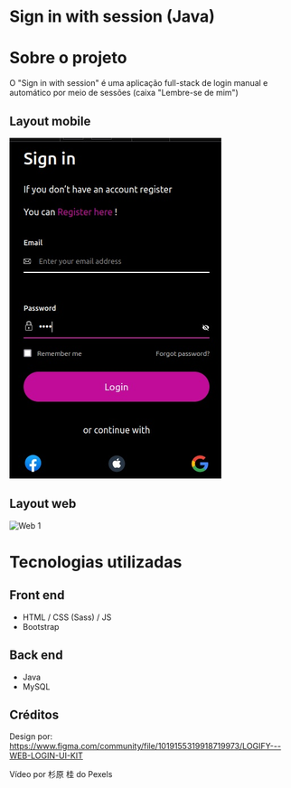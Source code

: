 # Sign in with session (Java)

# Sobre o projeto

O "Sign in with session" é uma aplicação full-stack de login manual e automático por meio de sessões (caixa "Lembre-se de mim")

## Layout mobile
![Mobile 1](https://github.com/0liv3ir4Luc4s/assets/blob/main/SignInW-Session-Mobile-1.jpg?raw=true)

## Layout web
![Web 1](https://github.com/0liv3ir4Luc4s/assets/blob/main/SignInW-Session-Web-1.gif?raw=true)

# Tecnologias utilizadas
## Front end
- HTML / CSS (Sass) / JS
- Bootstrap

## Back end
- Java
- MySQL

## Créditos

Design por: https://www.figma.com/community/file/1019155319918719973/LOGIFY---WEB-LOGIN-UI-KIT

Vídeo por 杉原 桂 do Pexels
